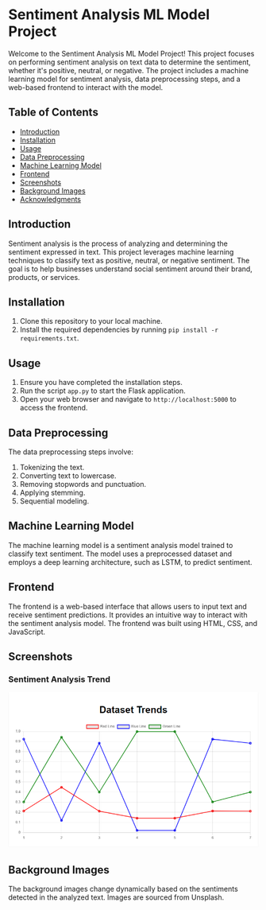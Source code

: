# Sentiment Analysis ML Model Project

Welcome to the Sentiment Analysis ML Model Project! This project focuses on performing sentiment analysis on text data to determine the sentiment, whether it's positive, neutral, or negative. The project includes a machine learning model for sentiment analysis, data preprocessing steps, and a web-based frontend to interact with the model.

## Table of Contents
- [Introduction](#introduction)
- [Installation](#installation)
- [Usage](#usage)
- [Data Preprocessing](#data-preprocessing)
- [Machine Learning Model](#machine-learning-model)
- [Frontend](#frontend)
- [Screenshots](#screenshots)
- [Background Images](#background-images)
- [Acknowledgments](#acknowledgments)

## Introduction
Sentiment analysis is the process of analyzing and determining the sentiment expressed in text. This project leverages machine learning techniques to classify text as positive, neutral, or negative sentiment. The goal is to help businesses understand social sentiment around their brand, products, or services.

## Installation
1. Clone this repository to your local machine.
2. Install the required dependencies by running `pip install -r requirements.txt`.

## Usage
1. Ensure you have completed the installation steps.
2. Run the script `app.py` to start the Flask application.
3. Open your web browser and navigate to `http://localhost:5000` to access the frontend.

## Data Preprocessing
The data preprocessing steps involve:
1. Tokenizing the text.
2. Converting text to lowercase.
3. Removing stopwords and punctuation.
4. Applying stemming.
5. Sequential modeling.

## Machine Learning Model
The machine learning model is a sentiment analysis model trained to classify text sentiment. The model uses a preprocessed dataset and employs a deep learning architecture, such as LSTM, to predict sentiment.

## Frontend
The frontend is a web-based interface that allows users to input text and receive sentiment predictions. It provides an intuitive way to interact with the sentiment analysis model. The frontend was built using HTML, CSS, and JavaScript.

## Screenshots
### Sentiment Analysis Trend
![Positive](static\analysis.png)

## Background Images
The background images change dynamically based on the sentiments detected in the analyzed text. Images are sourced from Unsplash.
